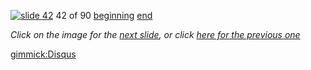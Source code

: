 [![slide 42](https://dl.dropboxusercontent.com/u/2977490/presentations/cookbook/img42.jpg)](43.md)
42 of 90
[beginning](01.md)
[end](89.md)

_Click on the image for the [next slide](43.md), or click [here for the previous one](41.md)_

[gimmick:Disqus](theodox-github)
